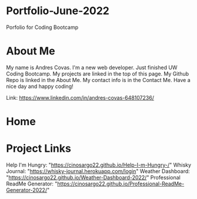 # Portfolio-June-2022

Porfolio for Coding Bootcamp

# About Me

My name is Andres Covas.
I'm a new web developer. Just finished UW Coding Bootcamp.
My projects are linked in the top of this page.
My Github Repo is linked in the About Me. 
My contact info is in the Contact Me. Have a nice day and happy coding! 

Link: https://www.linkedin.com/in/andres-covas-648107236/

#  Home 


# Project Links
 Help I'm Hungry: "https://cinosargo22.github.io/Help-I-m-Hungry-/"
 Whisky Journal: "https://whisky-journal.herokuapp.com/login"
 Weather Dashboard: "https://cinosargo22.github.io/Weather-Dashboard-2022/"
 Professional ReadMe Generator: "https://cinosargo22.github.io/Professional-ReadMe-Generator-2022/"

#


#